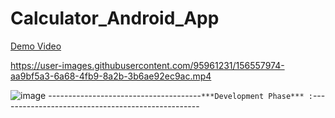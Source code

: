 # Calculator_Android_App


[Demo Video](https://youtu.be/DHcJEDcU8Mo)


https://user-images.githubusercontent.com/95961231/156557974-aa9bf5a3-6a68-4fb9-8a2b-3b6ae92ec9ac.mp4





![image](https://user-images.githubusercontent.com/95961231/156558849-71d92995-a0c1-4861-aaac-7a5f123f753a.png)
--------------------------------------`***Development Phase*** :`-------------------------------------------------- 


